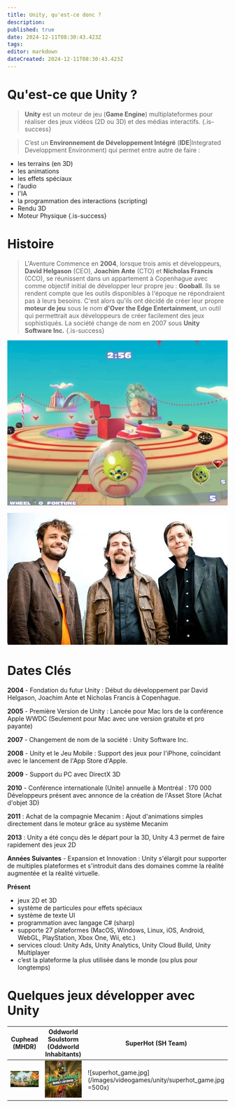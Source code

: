 ```yaml
---
title: Unity, qu'est-ce donc ?
description: 
published: true
date: 2024-12-11T08:30:43.423Z
tags: 
editor: markdown
dateCreated: 2024-12-11T08:30:43.423Z
---
```




# Qu'est-ce que Unity ?

> **Unity** est un moteur de jeu (**Game Engine**) multiplateformes pour réaliser des jeux vidéos (2D ou 3D) et des médias interactifs.
{.is-success}

> C’est un **Environnement de Développement Intégré** (**IDE**|Integrated Developpment Environment) qui permet entre autre de faire :
- les terrains (en 3D)
- les animations
- les effets spéciaux 
- l’audio
- l'IA
- la programmation des interactions (scripting)
- Rendu 3D
- Moteur Physique
{.is-success}


# Histoire

> L'Aventure Commence en **2004**, lorsque trois amis et développeurs, **David Helgason** (CEO), **Joachim Ante** (CTO) et **Nicholas Francis** (CCO), se réunissent dans un appartement à Copenhague avec comme objectif initial de développer leur propre jeu : **Gooball**. Ils se rendent compte que les outils disponibles à l'époque ne répondraient pas à leurs besoins. C'est alors qu'ils ont décidé de créer leur propre **moteur de jeu** sous le nom **d'Over the Edge Entertainment**, un outil qui permettrait aux développeurs de créer facilement des jeux sophistiqués. La société change de nom en 2007 sous **Unity Software Inc.**
{.is-success}
 
![gooball.webp](/images/videogames/unity/gooball.webp)

![unity-technologies-founders.jpg](/images/videogames/unity/unity-technologies-founders.jpg)

# Dates Clés

**2004** - Fondation du futur Unity : Début du développement par David Helgason, Joachim Ante et Nicholas Francis à Copenhague.

**2005** - Première Version de Unity : Lancée pour Mac lors de la conférence Apple WWDC (Seulement pour Mac avec une version gratuite et pro payante)

**2007** - Changement de nom de la société : Unity Software Inc.

**2008** - Unity et le Jeu Mobile : Support des jeux pour l'iPhone, coïncidant avec le lancement de l'App Store d'Apple.

**2009** - Support du PC avec DirectX 3D

**2010** - Conférence internationale (Unite) annuelle à Montréal : 170 000 Développeurs présent avec annonce de la création de l'Asset Store (Achat d'objet 3D)

**2011** : Achat de la compagnie Mecanim : Ajout d'animations simples directement dans le moteur grâce au système Mecanim

**2013** : Unity a été conçu dès le départ pour la 3D, Unity 4.3 permet de faire rapidement des jeux 2D
 
**Années Suivantes** - Expansion et Innovation : Unity s'élargit pour supporter de multiples plateformes et s'introduit dans des domaines comme la réalité augmentée et la réalité virtuelle.

**Présent** 
- jeux 2D et 3D
- système de particules pour effets spéciaux
- système de texte UI
- programmation avec langage C# (sharp)
- supporte 27 plateformes (MacOS, Windows, Linux, iOS, Android, WebGL, PlayStation, Xbox One, Wii, etc.)
- services cloud: Unity Ads, Unity Analytics, Unity Cloud Build, Unity Multiplayer
- c’est la plateforme la plus utilisée dans le monde (ou plus pour longtemps)

# Quelques jeux développer avec Unity

| Cuphead (MHDR)  | Oddworld Soulstorm (Oddworld Inhabitants)  | SuperHot (SH Team) |
|---|---|---|
| ![cuphead.jpg](/images/videogames/unity/cuphead.jpg)  | ![oddworld_game.png](/images/videogames/unity/oddworld_game.png) | ![superhot_game.jpg](/images/videogames/unity/superhot_game.jpg =500x) |
